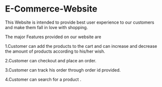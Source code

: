 # E-Commerce-Website
This Website is intended to provide best user experience to our customers and make them fall in love with shopping.

The major Features provided on our website are

  1.Customer can add the products to the cart and can increase and decrease the amount of products according to his/her wish.
  
  2.Customer can checkout and place an order.
  
  3.Customer can track his order through order id provided.
  
  4.Customer can search for a product .
  
